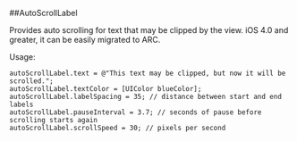 ##AutoScrollLabel

Provides auto scrolling for text that may be clipped by the view. iOS 4.0 and greater, it can be easily migrated to ARC.

Usage:
    
    autoScrollLabel.text = @"This text may be clipped, but now it will be scrolled.";
    autoScrollLabel.textColor = [UIColor blueColor];
    autoScrollLabel.labelSpacing = 35; // distance between start and end labels
    autoScrollLabel.pauseInterval = 3.7; // seconds of pause before scrolling starts again
    autoScrollLabel.scrollSpeed = 30; // pixels per second
